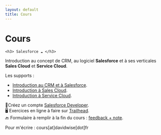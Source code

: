 ```yaml
---
layout: default
title: Cours
---
```


<div class="post">
	<h1 class="pageTitle">Cours</h1>

	<h3> Salesforce ☁️ </h3>
  <p> Introduction au concept de CRM, au logiciel <b>Salesforce</b> et à ses verticales <b>Sales Cloud</b> et <b>Service Cloud</b>.</p> 

  <p> Les supports :</p>
  <ul>
      <li><a href="https://pasteapp.com/p/2z1LoTAgUBo">Introduction au CRM et à Salesforce</a>.</li>
      <li><a href="https://pasteapp.com/p/WUBSrLZCEro">Introduction à Sales Cloud</a>.</li>
      <li><a href="https://pasteapp.com/p/jitUPJmBzr3">Introduction à Service Cloud</a>.</li>
  </ul>


   <p> 
   🚀Créez un compte <a href="https://developer.salesforce.com/signup/">Salesforce Developer</a>.<br>
   🖥️ Exercices en ligne à faire sur <a href="https://trailhead.salesforce.com/fr">Trailhead</a>.<br>
   🔙 Formulaire à remplir à la fin du cours : <a href="https://davidwise.typeform.com/to/oh71xZ">feedback + note</a>.
   </p>
   <p> Pour m'écrire : cours[at]davidwise[dot]fr </p>
